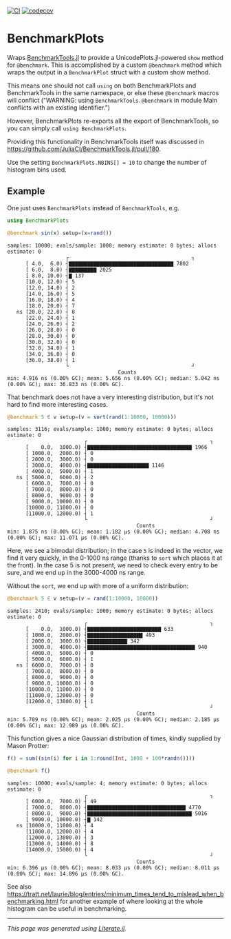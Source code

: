 [![CI](https://github.com/ericphanson/BenchmarkPlots.jl/actions/workflows/CI.yml/badge.svg)](https://github.com/ericphanson/BenchmarkPlots.jl/actions/workflows/CI.yml)
[![codecov](https://codecov.io/gh/ericphanson/BenchmarkPlots.jl/branch/main/graph/badge.svg?token=v0aca89xRi)](https://codecov.io/gh/ericphanson/BenchmarkPlots.jl)

# BenchmarkPlots

Wraps [BenchmarkTools.jl](https://github.com/JuliaCI/BenchmarkTools.jl/) to provide a UnicodePlots.jl-powered `show` method for `@benchmark`. This is accomplished by a custom `@benchmark` method which wraps the output in a `BenchmarkPlot` struct with a custom show method.

This means one should not call `using` on both BenchmarkPlots and BenchmarkTools in the same namespace, or else these `@benchmark` macros will conflict ("WARNING: using `BenchmarkTools.@benchmark` in module Main conflicts with an existing identifier.")

However, BenchmarkPlots re-exports all the export of BenchmarkTools, so you can simply call `using BenchmarkPlots`.

Providing this functionality in BenchmarkTools itself was discussed in <https://github.com/JuliaCI/BenchmarkTools.jl/pull/180>.

Use the setting `BenchmarkPlots.NBINS[] = 10` to change the number of histogram bins used.

## Example

One just uses `BenchmarkPlots` instead of `BenchmarkTools`, e.g.

```julia
using BenchmarkPlots

@benchmark sin(x) setup=(x=rand())
```

```
samples: 10000; evals/sample: 1000; memory estimate: 0 bytes; allocs estimate: 0
                   ┌                                        ┐ 
      [ 4.0,  6.0) ┤▇▇▇▇▇▇▇▇▇▇▇▇▇▇▇▇▇▇▇▇▇▇▇▇▇▇▇▇▇▇▇▇▇▇ 7802   
      [ 6.0,  8.0) ┤▇▇▇▇▇▇▇▇▇ 2025                            
      [ 8.0, 10.0) ┤▇ 137                                     
      [10.0, 12.0) ┤ 5                                        
      [12.0, 14.0) ┤ 2                                        
      [14.0, 16.0) ┤ 5                                        
      [16.0, 18.0) ┤ 4                                        
      [18.0, 20.0) ┤ 7                                        
   ns [20.0, 22.0) ┤ 8                                        
      [22.0, 24.0) ┤ 1                                        
      [24.0, 26.0) ┤ 2                                        
      [26.0, 28.0) ┤ 0                                        
      [28.0, 30.0) ┤ 0                                        
      [30.0, 32.0) ┤ 0                                        
      [32.0, 34.0) ┤ 1                                        
      [34.0, 36.0) ┤ 0                                        
      [36.0, 38.0) ┤ 1                                        
                   └                                        ┘ 
                                    Counts
min: 4.916 ns (0.00% GC); mean: 5.656 ns (0.00% GC); median: 5.042 ns (0.00% GC); max: 36.833 ns (0.00% GC).
```

That benchmark does not have a very interesting distribution, but it's not hard to find more interesting cases.

```julia
@benchmark 5 ∈ v setup=(v = sort(rand(1:10000, 10000)))
```

```
samples: 3116; evals/sample: 1000; memory estimate: 0 bytes; allocs estimate: 0
                         ┌                                        ┐ 
      [    0.0,  1000.0) ┤▇▇▇▇▇▇▇▇▇▇▇▇▇▇▇▇▇▇▇▇▇▇▇▇▇▇▇▇▇▇▇▇▇▇ 1966   
      [ 1000.0,  2000.0) ┤ 0                                        
      [ 2000.0,  3000.0) ┤ 0                                        
      [ 3000.0,  4000.0) ┤▇▇▇▇▇▇▇▇▇▇▇▇▇▇▇▇▇▇▇▇ 1146                 
      [ 4000.0,  5000.0) ┤ 1                                        
   ns [ 5000.0,  6000.0) ┤ 2                                        
      [ 6000.0,  7000.0) ┤ 0                                        
      [ 7000.0,  8000.0) ┤ 0                                        
      [ 8000.0,  9000.0) ┤ 0                                        
      [ 9000.0, 10000.0) ┤ 0                                        
      [10000.0, 11000.0) ┤ 0                                        
      [11000.0, 12000.0) ┤ 1                                        
                         └                                        ┘ 
                                          Counts
min: 1.875 ns (0.00% GC); mean: 1.182 μs (0.00% GC); median: 4.708 ns (0.00% GC); max: 11.071 μs (0.00% GC).
```

Here, we see a bimodal distribution; in the case `5` is indeed in the vector, we find it very quickly, in the 0-1000 ns range (thanks to `sort` which places it at the front). In the case 5 is not present, we need to check every entry to be sure, and we end up in the 3000-4000 ns range.

Without the `sort`, we end up with more of a uniform distribution:

```julia
@benchmark 5 ∈ v setup=(v = rand(1:10000, 10000))
```

```
samples: 2410; evals/sample: 1000; memory estimate: 0 bytes; allocs estimate: 0
                         ┌                                        ┐ 
      [    0.0,  1000.0) ┤▇▇▇▇▇▇▇▇▇▇▇▇▇▇▇▇▇▇▇▇▇▇▇▇ 633              
      [ 1000.0,  2000.0) ┤▇▇▇▇▇▇▇▇▇▇▇▇▇▇▇▇▇▇ 493                    
      [ 2000.0,  3000.0) ┤▇▇▇▇▇▇▇▇▇▇▇▇▇ 342                         
      [ 3000.0,  4000.0) ┤▇▇▇▇▇▇▇▇▇▇▇▇▇▇▇▇▇▇▇▇▇▇▇▇▇▇▇▇▇▇▇▇▇▇▇ 940   
      [ 4000.0,  5000.0) ┤ 0                                        
      [ 5000.0,  6000.0) ┤ 1                                        
   ns [ 6000.0,  7000.0) ┤ 0                                        
      [ 7000.0,  8000.0) ┤ 0                                        
      [ 8000.0,  9000.0) ┤ 0                                        
      [ 9000.0, 10000.0) ┤ 0                                        
      [10000.0, 11000.0) ┤ 0                                        
      [11000.0, 12000.0) ┤ 0                                        
      [12000.0, 13000.0) ┤ 1                                        
                         └                                        ┘ 
                                          Counts
min: 5.709 ns (0.00% GC); mean: 2.025 μs (0.00% GC); median: 2.185 μs (0.00% GC); max: 12.989 μs (0.00% GC).
```

This function gives a nice Gaussian distribution of times, kindly supplied by Mason Protter:

```julia
f() = sum((sin(i) for i in 1:round(Int, 1000 + 100*randn())))

@benchmark f()
```

```
samples: 10000; evals/sample: 4; memory estimate: 0 bytes; allocs estimate: 0
                         ┌                                        ┐ 
      [ 6000.0,  7000.0) ┤ 49                                       
      [ 7000.0,  8000.0) ┤▇▇▇▇▇▇▇▇▇▇▇▇▇▇▇▇▇▇▇▇▇▇▇▇▇▇▇▇▇▇▇▇ 4770     
      [ 8000.0,  9000.0) ┤▇▇▇▇▇▇▇▇▇▇▇▇▇▇▇▇▇▇▇▇▇▇▇▇▇▇▇▇▇▇▇▇▇▇ 5016   
      [ 9000.0, 10000.0) ┤▇ 142                                     
   ns [10000.0, 11000.0) ┤ 4                                        
      [11000.0, 12000.0) ┤ 4                                        
      [12000.0, 13000.0) ┤ 3                                        
      [13000.0, 14000.0) ┤ 8                                        
      [14000.0, 15000.0) ┤ 4                                        
                         └                                        ┘ 
                                          Counts
min: 6.396 μs (0.00% GC); mean: 8.033 μs (0.00% GC); median: 8.011 μs (0.00% GC); max: 14.896 μs (0.00% GC).
```

See also <https://tratt.net/laurie/blog/entries/minimum_times_tend_to_mislead_when_benchmarking.html> for another example of where looking at the whole histogram can be useful in benchmarking.

---

*This page was generated using [Literate.jl](https://github.com/fredrikekre/Literate.jl).*
